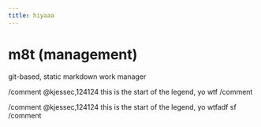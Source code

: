 ```yaml
---
title: hiyaaa
---
```


# m8t (management)

git-based, static markdown work manager

/comment @kjessec,124124
this is the start of the legend, yo wtf
/comment

/comment @kjessec,124124
this is the start of the legend, yo wtfadf
sf
/comment